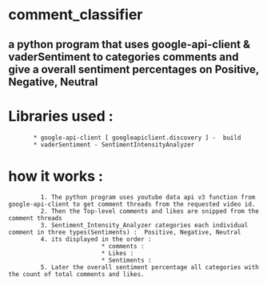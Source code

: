 # comment_classifier
## a python program that uses google-api-client & vaderSentiment to categories comments and give a overall sentiment percentages on Positive, Negative, Neutral


# Libraries used :
           * google-api-client [ googleapiclient.discovery ] -  build
           * vaderSentiment - SentimentIntensityAnalyzer

# how it works :
             1. The python program uses youtube data api v3 function from google-api-client to get comment threads from the requested video id.
             2. Then the Top-level comments and likes are snipped from the comment threads 
             3. Sentiment_Intensity_Analyzer categories each individual comment in three types(Sentiments) :  Positive, Negative, Neutral
             4. its displayed in the order :
                              * comments :
                              * Likes :
                              * Sentiments :
             5. Later the overall sentiment percentage all categories with the count of total comments and likes.
        
      
